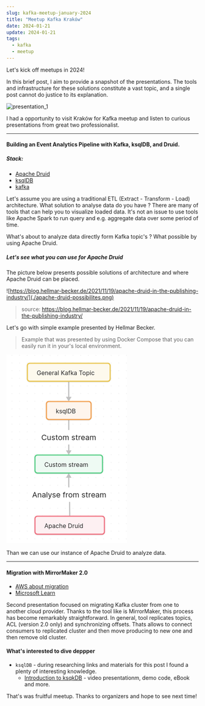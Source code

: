 ```yaml
---
slug: kafka-meetup-january-2024
title: "Meetup Kafka Kraków"
date: 2024-01-21
update: 2024-01-21
tags:
  - kafka
  - meetup
---
```


Let's kick off meetups in 2024!


In this brief post, I aim to provide a snapshot of the presentations. The tools and infrastructure for these solutions constitute a vast topic, and a single post cannot do justice to its explanation.

![presentation_1](./meetup-kafka-krakow.jpg)

I had a opportunity to visit Kraków for Kafka meetup and listen to curious presentations from great two professionalist.

***

#### Building an Event Analytics Pipeline with Kafka, ksqlDB, and Druid.

##### Stack: 
* [Apache Druid](https://druid.apache.org/)
* [ksqlDB](https://ksqldb.io/)
* [kafka](https://kafka.apache.org/)  

Let's assume you are using a traditional ETL (Extract - Transform - Load) architecture. What solution to analyse data do you have ? There are many of tools that can help you to visualize loaded data. It's not an issue to use tools like Apache Spark to run query and e.g. aggregate data over some period of time. 

What's about to analyze data directly form Kafka topic's ? What possible by using Apache Druid.

##### Let's see what you can use for Apache Druid 

The picture below presents possible solutions of architecture and where Apache Druid can be placed.

![https://blog.hellmar-becker.de/2021/11/19/apache-druid-in-the-publishing-industry/](./apache-druid-possibilites.png)
> source: https://blog.hellmar-becker.de/2021/11/19/apache-druid-in-the-publishing-industry/

Let's go with simple example presented by Hellmar Becker.
> Example that was presented by using Docker Compose that you can easily run it in your's local environment.

![presentation_3](./kafka_ksqlDB_apache_druid.png)

Than we can use our instance of Apache Druid to analyze data. 

***

#### Migration with MirrorMaker 2.0

* [AWS about migration](https://docs.aws.amazon.com/whitepapers/latest/amazon-msk-migration-guide/mirrormaker-2.0-mm2.html)
* [Microsoft Learn](https://learn.microsoft.com/en-us/azure/hdinsight/kafka/kafka-mirrormaker-2-0-guide)

Second presentation focused on migrating Kafka cluster from one to another cloud provider. Thanks to the tool like is MirrorMaker, this process has become remarkably straightforward. In general, tool replicates topics, ACL (version 2.0 only) and synchronizing offsets. Thats allows to connect consumers to replicated cluster and then move producing to new one and then remove old cluster. 


#### What's interested to dive deppper 
* `ksqlDB` - during researching links and materials for this post I found a plenty of interesting knowledge.
    * [Introduction to ksqkDB](https://talks.rmoff.net/LjZAS7/intr) - video presentationm, demo code, eBook and more.


That's was fruitful meetup. Thanks to organizers and hope to see next time!
